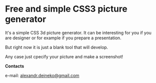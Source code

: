 Free and simple CSS3 picture generator
======================================

It's a simple CSS 3d picture generator. 
It can be interesting for you if you are designer or for example if you prepare a presentation.

But right now it is just a blank tool that will develop.

Any case just cpecify your picture and make a screenshot!

**Contacts**

e-mail: alexandr.deineko@gmail.com